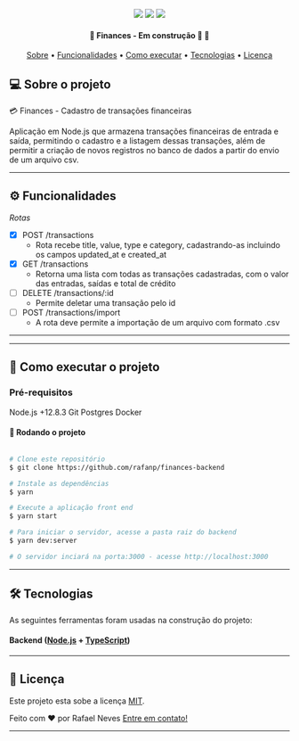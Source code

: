 <p align="center">

  <img src="https://img.shields.io/static/v1?label=&message=Node.js&color=7159c1&style=for-the-badge&logo=node.js"/>

  <img src="https://img.shields.io/static/v1?label=&message=Typescript&color=007ACC&style=for-the-badge&logo=typescript"/>

  <img src="https://img.shields.io/static/v1?label=&message=Javascript&color=7159c1&style=for-the-badge&logo=javascript"/>


</p>
<!-- <h1 align="center">
    <img alt="GoBarber" title="GoBarber" src="./gobarber-web/src/assets/logo-cover.png" />
</h1> -->

<h4 align="center">
	🚧  Finances - Em construção 🚀 🚧
</h4>

<p align="center">
 <a href="#-sobre-o-projeto">Sobre</a> •
 <a href="#-funcionalidades">Funcionalidades</a> •
 <!-- <a href="#-layout">Layout</a> • -->
 <a href="#-como-executar-o-projeto">Como executar</a> •
 <a href="#-tecnologias">Tecnologias</a> •
 <a href="#user-content--licença">Licença</a>
</p>


## 💻 Sobre o projeto

💳 Finances - Cadastro de transações financeiras


Aplicação em Node.js que armazena transações financeiras de entrada e saída, permitindo o cadastro e a listagem dessas transações, além de permitir a criação de novos registros no banco de dados a partir do envio de um arquivo csv.

---

## ⚙️ Funcionalidades

*Rotas*
- [x] POST /transactions
  - Rota recebe title, value, type e category, cadastrando-as incluindo os campos updated_at e created_at
- [x] GET /transactions
  - Retorna uma lista com todas as transações cadastradas, com o valor das entradas, saídas e total de crédito
- [ ] DELETE /transactions/:id
  - Permite deletar uma transação pelo id
- [ ] POST /transactions/import
  - A rota deve permite a importação de um arquivo com formato .csv


---

<!-- ## 🎨 Layout -->

<!-- O layout da aplicação está disponível no Figma:

<a href="https://www.figma.com/file/HOCmxfrElzLpI75LdzFLia/Github-Explorer](https://www.figma.com/file/HOCmxfrElzLpI75LdzFLia/Github-Explorer">
  <img alt="Figma" src="https://img.shields.io/badge/Acessar%20Layout%20-Figma-%2304D361">
</a> -->



<!-- ## Web

<p align="center" style="display: flex; align-items: flex-start; justify-content: center;">
  <img alt="GoBarber" title="#GoBarber" src="./gobarber-web/src/assets/sign-in-cover.png" width="600px">

  <img alt="GoBarber" title="#GoBarber" src="./gobarber-web/src/assets/sign-up-cover.png" width="600px">
</p> -->

---

## 🚀 Como executar o projeto

### Pré-requisitos

Node.js +12.8.3
Git
Postgres
Docker

#### 🎲 Rodando o projeto

```bash

# Clone este repositório
$ git clone https://github.com/rafanp/finances-backend

# Instale as dependências
$ yarn

# Execute a aplicação front end
$ yarn start

# Para iniciar o servidor, acesse a pasta raiz do backend
$ yarn dev:server

# O servidor inciará na porta:3000 - acesse http://localhost:3000

```
---

## 🛠 Tecnologias

As seguintes ferramentas foram usadas na construção do projeto:

#### **Backend**  ([Node.js](https://nodejs.org)  +  [TypeScript](https://www.typescriptlang.org/))


---

## 📝 Licença

Este projeto esta sobe a licença [MIT](./LICENSE).

Feito com ❤️ por Rafael Neves [Entre em contato!](https://www.linkedin.com/in/rafaelnps/)

---
